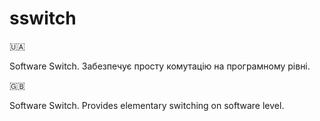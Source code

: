 # sswitch

🇺🇦

Software Switch. Забезпечує просту комутацію на програмному рівні.

🇬🇧

Software Switch. Provides elementary switching on software level.
